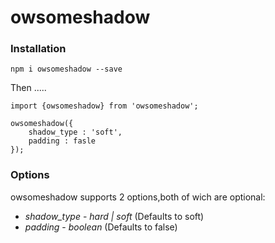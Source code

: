 # owsomeshadow

### Installation

`npm i owsomeshadow --save`

Then .....

```
import {owsomeshadow} from 'owsomeshadow';

owsomeshadow({
    shadow_type : 'soft',
    padding : fasle
});
```

### Options

owsomeshadow supports 2 options,both of wich are optional:

- _shadow_type_ - _hard | soft_ (Defaults to soft)
- _padding_ - _boolean_ (Defaults to false)
